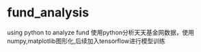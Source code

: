 # fund_analysis
using python to analyze fund
使用python分析天天基金网数据，使用numpy,matplotlib图形化,后续加入tensorflow进行模型训练

